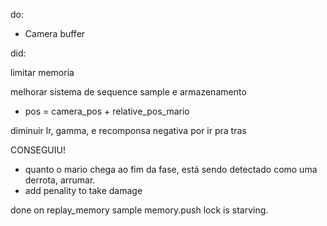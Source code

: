do:
 - Camera buffer

did:

limitar memoria

melhorar sistema de sequence sample e armazenamento

- pos = camera_pos + relative_pos_mario



diminuir lr, gamma, e recomponsa negativa por ir pra tras


CONSEGUIU!
- quanto o mario chega ao fim da fase, está sendo detectado como uma derrota, arrumar.
- add penality to take damage


done on replay_memory sample
memory.push lock is starving.